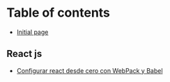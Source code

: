 # Table of contents

* [Initial page](README.md)

## React js

* [Configurar react desde cero con WebPack y Babel](react-js/configurar-react-desde-cero-con-webpack-y-babel.md)

